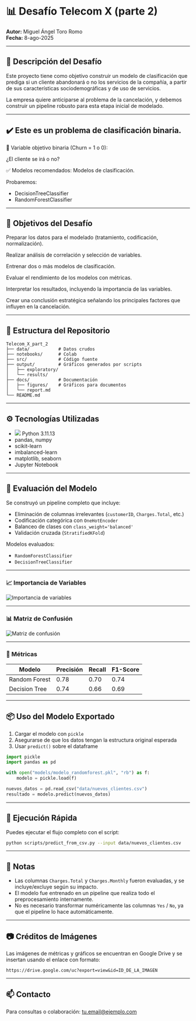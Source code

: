 
# 📊 Desafío Telecom X (parte 2)

**Autor:** Miguel Ángel Toro Romo  
**Fecha:** 8-ago-2025  

---

## 🧠 Descripción del Desafío

Este proyecto tiene como objetivo construir un modelo de clasificación que prediga si un cliente abandonará o no los servicios de la compañía, a partir de sus características sociodemográficas y de uso de servicios.

La empresa quiere anticiparse al problema de la cancelación, y debemos construir un pipeline robusto para esta etapa inicial de modelado.


---

## ✔️ Este es un problema de clasificación binaria.
     
🔷 Variable objetivo binaria (Churn = 1 o 0):

¿El cliente se irá o no?

✅ Modelos recomendados: Modelos de clasificación.

Probaremos:

*   DecisionTreeClassifier
*   RandomForestClassifier

 ---

## 🧠 Objetivos del Desafío

Preparar los datos para el modelado (tratamiento, codificación, normalización).


Realizar análisis de correlación y selección de variables.


Entrenar dos o más modelos de clasificación.


Evaluar el rendimiento de los modelos con métricas.


Interpretar los resultados, incluyendo la importancia de las variables.


Crear una conclusión estratégica señalando los principales factores que influyen en la cancelación.

---

## 📂 Estructura del Repositorio

```
Telecom_X_part_2
├── data/           # Datos crudos
├── notebooks/      # Colab
├── src/            # Código fuente
├── output/         # Gráficos generados por scripts
│   ├── exploratory/
│   └── results/
├── docs/           # Documentación
│   ├── figures/    # Gráficos para documentos
│   └── report.md
└── README.md      
```

---

## ⚙️ Tecnologías Utilizadas

- <img src="https://img.shields.io/badge/Python-3776AB?style=flat&logo=python&logoColor=white"> Python 3.11.13 
- pandas, numpy
- scikit-learn
- imbalanced-learn
- matplotlib, seaborn
- Jupyter Notebook

---

## 🧪 Evaluación del Modelo

Se construyó un pipeline completo que incluye:

- Eliminación de columnas irrelevantes (`customerID`, `Charges.Total`, etc.)
- Codificación categórica con `OneHotEncoder`
- Balanceo de clases con `class_weight='balanced'`
- Validación cruzada (`StratifiedKFold`)

Modelos evaluados:

- `RandomForestClassifier`
- `DecisionTreeClassifier`

---

### 📈 Importancia de Variables

![Importancia de variables](https://drive.google.com/uc?export=view&id=ID_DE_LA_IMAGEN_IMPORTANCIA)

---

### 📊 Matriz de Confusión

![Matriz de confusión](https://drive.google.com/uc?export=view&id=ID_DE_LA_IMAGEN_MATRIZ)

---

### 🔢 Métricas

| Modelo                 | Precisión | Recall | F1-Score |
|------------------------|-----------|--------|----------|
| Random Forest          | 0.78      | 0.70   | 0.74     |
| Decision Tree          | 0.74      | 0.66   | 0.69     |

---

## 📦 Uso del Modelo Exportado

1. Cargar el modelo con `pickle`
2. Asegurarse de que los datos tengan la estructura original esperada
3. Usar `predict()` sobre el dataframe

```python
import pickle
import pandas as pd

with open("models/modelo_randomforest.pkl", "rb") as f:
    modelo = pickle.load(f)

nuevos_datos = pd.read_csv("data/nuevos_clientes.csv")
resultado = modelo.predict(nuevos_datos)
```

---

## 🚀 Ejecución Rápida

Puedes ejecutar el flujo completo con el script:

```bash
python scripts/predict_from_csv.py --input data/nuevos_clientes.csv
```

---

## 📝 Notas

- Las columnas `Charges.Total` y `Charges.Monthly` fueron evaluadas, y se incluye/excluye según su impacto.
- El modelo fue entrenado en un pipeline que realiza todo el preprocesamiento internamente.
- No es necesario transformar numéricamente las columnas `Yes` / `No`, ya que el pipeline lo hace automáticamente.

---

## 📷 Créditos de Imágenes

Las imágenes de métricas y gráficos se encuentran en Google Drive y se insertan usando el enlace con formato:

```
https://drive.google.com/uc?export=view&id=ID_DE_LA_IMAGEN
```

---

## 📫 Contacto

Para consultas o colaboración: [tu.email@ejemplo.com](mailto:tu.email@ejemplo.com)
